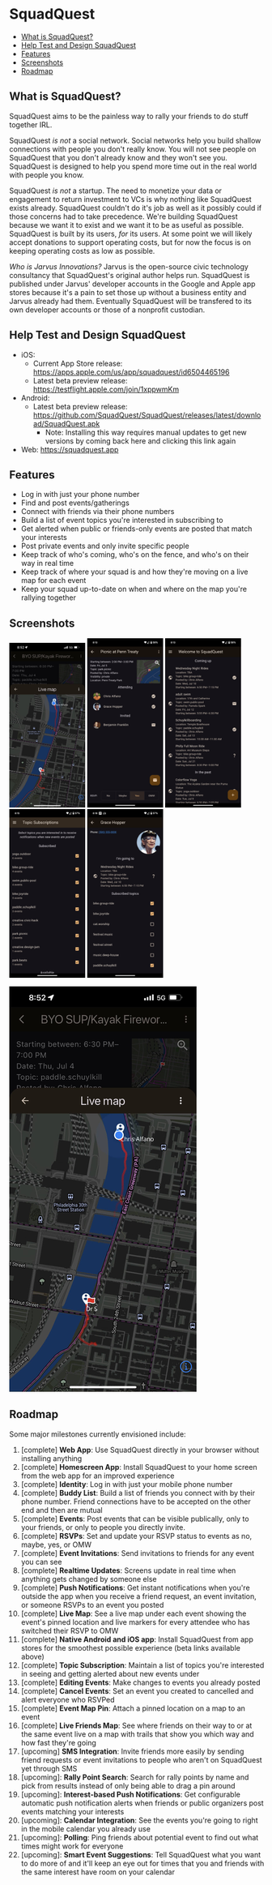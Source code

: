 # SquadQuest

- [What is SquadQuest?](#what-is-squadquest)
- [Help Test and Design SquadQuest](#help-test-and-design-squadquest)
- [Features](#features)
- [Screenshots](#screenshots)
- [Roadmap](#roadmap)

## What is SquadQuest?

SquadQuest aims to be the painless way to rally your friends to do stuff together IRL.

SquadQuest *is not* a social network. Social networks help you build shallow connections with people you don't really know. You will not see people on SquadQuest that you don't already know and they won't see you. SquadQuest is designed to help you spend more time out in the real world with people you know.

SquadQuest *is not* a startup. The need to monetize your data or engagement to return investment to VCs is why nothing like SquadQuest exists already. SquadQuest couldn't do it's job as well as it possibly could if those concerns had to take precedence. We're building SquadQuest because we want it to exist and we want it to be as useful as possible. SquadQuest is built by its users, *for* its users. At some point we will likely accept donations to support operating costs, but for now the focus is on keeping operating costs as low as possible.

*Who is Jarvus Innovations?* Jarvus is the open-source civic technology consultancy that SquadQuest's original author helps run. SquadQuest is published under Jarvus' developer accounts in the Google and Apple app stores because it's a pain to set those up without a business entity and Jarvus already had them. Eventually SquadQuest will be transfered to its own developer accounts or those of a nonprofit custodian.

## Help Test and Design SquadQuest

- iOS:
  - Current App Store release: <https://apps.apple.com/us/app/squadquest/id6504465196>
  - Latest beta preview release: <https://testflight.apple.com/join/1xppwmKm>
- Android:
  - Latest beta preview release: <https://github.com/SquadQuest/SquadQuest/releases/latest/download/SquadQuest.apk>
    - Note: Installing this way requires manual updates to get new versions by coming back here and clicking this link again
- Web: <https://squadquest.app>

## Features

- Log in with just your phone number
- Find and post events/gatherings
- Connect with friends via their phone numbers
- Build a list of event topics you're interested in subscribing to
- Get alerted when public or friends-only events are posted that match your interests
- Post private events and only invite specific people
- Keep track of who's coming, who's on the fence, and who's on their way in real time
- Keep track of where your squad is and how they're moving on a live map for each event
- Keep your squad up-to-date on when and where on the map you're rallying together

## Screenshots

<p float="left">
  <img src="./screenshots/map-river.png" width="150" alt="Map screen: River event" />
  <img src="./screenshots/event.png" width="150" alt="Event screen" />
  <img src="./screenshots/home.png" width="150" alt="Home screen" />
  <img src="./screenshots/topics.png" width="150" alt="Topics screen" />
  <img src="./screenshots/profile.png" width="150" alt="Profile screen" />
</p>

![Map: River event](./screenshots/map-river.PNG)

## Roadmap

Some major milestones currently envisioned include:

1. [complete] **Web App**: Use SquadQuest directly in your browser without installing anything
1. [complete] **Homescreen App**: Install SquadQuest to your home screen from the web app for an improved experience
1. [complete] **Identity**: Log in with just your mobile phone number
1. [complete] **Buddy List**: Build a list of friends you connect with by their phone number. Friend connections have to be accepted on the other end and then are mutual
1. [complete] **Events**: Post events that can be visible publically, only to your friends, or only to people you directly invite.
1. [complete] **RSVPs**: Set and update your RSVP status to events as no, maybe, yes, or OMW
1. [complete] **Event Invitations**: Send invitations to friends for any event you can see
1. [complete] **Realtime Updates**: Screens update in real time when anything gets changed by someone else
1. [complete] **Push Notifications**: Get instant notifications when you're outside the app when you receive a friend request, an event invitation, or someone RSVPs to an event you posted
1. [complete] **Live Map**: See a live map under each event showing the event's pinned location and live markers for every attendee who has switched their RSVP to OMW
1. [complete] **Native Android and iOS app**: Install SquadQuest from app stores for the smoothest possible experience (beta links available above)
1. [complete] **Topic Subscription**: Maintain a list of topics you're interested in seeing and getting alerted about new events under
1. [complete] **Editing Events**: Make changes to events you already posted
1. [complete] **Cancel Events**: Set an event you created to cancelled and alert everyone who RSVPed
1. [complete] **Event Map Pin**: Attach a pinned location on a map to an event
1. [complete] **Live Friends Map**: See where friends on their way to or at the same event live on a map with trails that show you which way and how fast they're going
1. [upcoming] **SMS Integration**: Invite friends more easily by sending friend requests or event invitations to people who aren't on SquadQuest yet through SMS
1. [upcoming]: **Rally Point Search**: Search for rally points by name and pick from results instead of only being able to drag a pin around
1. [upcoming]: **Interest-based Push Notifications**: Get configurable automatic push notification alerts when friends or public organizers post events matching your interests
1. [upcoming]: **Calendar Integration**: See the events you're going to right in the mobile calendar you already use
1. [upcoming]: **Polling**: Ping friends about potential event to find out what times might work for everyone
1. [upcoming]: **Smart Event Suggestions**: Tell SquadQuest what you want to do more of and it'll keep an eye out for times that you and friends with the same interest have room on your calendar

